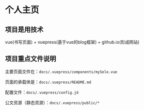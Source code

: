 # 个人主页

## 项目是用技术

vue(书写页面) + vuepress(基于vue的blog框架) + github.io(形成网站)

## 项目重点文件说明

主要页面文件在：`docs/.vuepress/components/mySele.vue`

页面的承载体是：`docs/.vuepress/README.md`

配置文件：`docs/.vuepress/config.jd`

公文资源（静态资源）：`docs/.vuepress/public/*`